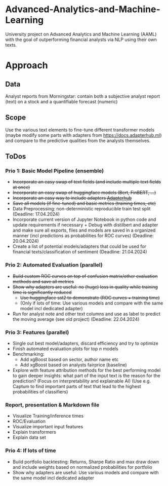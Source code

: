# Advanced-Analytics-and-Machine-Learning
University project on Advanced Analytics and Machine Learning (AAML) with the goal of outperforming financial analysts via NLP using their own texts.

# Approach
## Data
Analyst reports from Morningstar: contain both a subjective analyst report (text) on a stock and a quantifiable forecast (numeric)
## Scope 
Use the various text elements to fine-tune different transformer models (maybe modify some parts with adapters from https://docs.adapterhub.ml) and compare to the predictive qualities from the analysts themselves. 

## ToDos
### Prio 1: Basic Model Pipeline (ensemble)
- ~~Incorporate an easy swap of text fields (and include multiple text fields at once)~~
- ~~Incorporate an easy swap of huggingface models (Bert, FinBERT, ...)~~
- ~~Incorporate an easy way to include adapters [Adapterhub](https://adapterhub.ml)~~
- ~~Save all models (if fine-tuned) and basic metrics (training times, etc)~~
- Data Preprocessing: non-deterministic reproducible train test split (Deadline: 17.04.2024)
- Incorporate current version of Jupyter Notebook in python code and update requirements if necessary + Debug with distilbert and adapter and make sure all exports, files and models are saved in a organized manner (incl predictions as probabilities for ROC curves) (Deadline: 20.04.2024)
- Create a list of potential models/adapters that could be used for financial texts/classification of sentiment (Deadline: 21.04.2024)

### Prio 2: Automated Evaluation (parallel)
- ~~Build custom ROC curves on top of confusion matrix/other evaluation methods and save all metrics~~
- ~~Show why adapters are useful: no (huge) loss in quality while training time is significantly reduced~~
	- ~~Use huggingface sst2 to demonstrate (ROC curves + training time)~~
	- (Only if lots of time: Use various models and compare with the same model incl dedicated adapter)
- Run for analyst note and other text columns and use as label to predict the moving average (see old project) (Deadline: 22.04.2024)
### Prio 3: Features (parallel)
- Single out best model/adapters, discard efficiency and try to optimize
- Finish automated evaluation plots for top $n$ models
- Benchmarking:
	- Add xgBoost based on sector, author name etc
	- Add xgBoost based on analysts fairprice (baseline)
- Explore with feature attribution methods for the best performing model to gain deeper insights: what part of the input text is the reason for the prediction? (Focus on interpretability and explainable AI) (Use e.g. Captum to find important parts of text that lead to the highest probabilities of classifiers)

### Report, presentation & Markdown file
- Visualize Training/inference times
- ROC/Evaluation
- Visualize important input features
- Explain transformers
- Explain data set

### Prio 4: If lots of time
- Build portfolio backtesting: Returns, Sharpe Ratio and max draw down and include weights based on normalized probabilities for portfolio
- Show why adapters are useful: Use various models and compare with the same model incl dedicated adapter